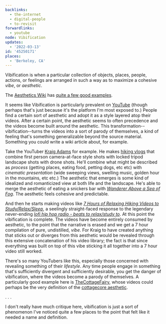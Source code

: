 ```yaml
---
backlinks:
  - the-internet
  - digital-people
  - to-revisit
forwardlinks:
  - youtube
node: Vibification
updates:
  - '2022-03-13'
id: '45250171'
places:
  - 'Berkeley, CA'
---
```

Vibification is when a particular collection of objects, places, people, actions, or feelings are arranged in such a way as to maximize a cohesive *vibe*, or *aesthetic*.

The [Aesthetics Wiki](https://aesthetics.fandom.com/wiki/Aesthetics_Wiki) has [quite a few good examples](https://aesthetics.fandom.com/wiki/List_of_Aesthetics). 

It seems like Vibification is particularly prevalent on [YouTube](youtube.md) (though perhaps that's just because it's the platform I'm most exposed to.) People find a certain sort of aesthetic and adopt it as a style layered atop their videos. After a certain point, the aesthetic seems to often precedence and the videos become built around the aesthetic. This transformation--vibification--turns the videos into a sort of parody of themselves, a kind of feeling that's something generalizable beyond the source material. Something you could write a wiki article about, for example. 

Take the YouTuber [Kraig Adams](https://www.youtube.com/c/KraigAdams) for example. He makes [hiking vlogs](https://www.youtube.com/watch?v=l3S59EfTfP0) that combine first person camera-at-face style shots with locked tripod landscape shots with drone shots. He'll combine what might be described as *process* (getting places, eating food, petting dogs, etc etc) with *cinematic presentation* (wide sweeping views, swelling music, golden hour in the mountains, etc etc.) The aesthetic that emerges is some kind of idealized and romanticized view at both life and the landscape. He's able to merge the aesthetic of eating a snickers bar with [*Wanderer Above a Sea of Fog*](https://en.wikipedia.org/wiki/Wanderer_above_the_Sea_of_Fog). The aesthetic feels cohesive and predictable. 

And then he starts making videos like *[7 Hours of Relaxing Hiking Videos to Study/Relax/Sleep](https://www.youtube.com/watch?v=bqzTVRazJjM)*, a seelingly straight-faced response to the legendary never-ending *[lofi hip hop radio - beats to relax/study to](https://www.youtube.com/watch?v=5qap5aO4i9A)*. At this point the vibification is complete. The videos have become entirely consumed by aesthetic, to the point that the narrative is erased and we get a 7 hour compilation of pure, undistilled, *vibe*. For Kraig to have created anything that sticks out or diverges from this aesthetic would be revealed through this extensive concatenation of his video library; the fact is that since everything was built on top of this vibe sticking it all together into a 7 hour video still worked. 

There's so many YouTubers like this, especially those concerned with revealing something of their *lifestyle*. Any time people engage in something that's sufficiently divergent and sufficiently desirable, you get the danger of vibification, where the videos become a parody of themselves. A particularly good example here is [TheCottageFairy](https://www.youtube.com/c/TheCottageFairy), whose videos could perhaps be the very definition of the [cottagecore aesthetic](https://aesthetics.fandom.com/wiki/Cottagecore). 

. . .

I don't really have much critique here, vibification is just a sort of phenomenon I've noticed quite a few places to the point that felt like it needed a name and definition. 
